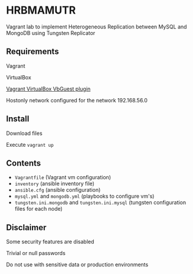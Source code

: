 # HRBMAMUTR
Vagrant lab to implement Heterogeneous Replication between MySQL and MongoDB using Tungsten Replicator

## Requirements
Vagrant

VirtualBox

[Vagrant VirtualBox VbGuest plugin](https://github.com/dotless-de/vagrant-vbguest)

Hostonly network configured for the network 192.168.56.0

## Install
Download files

Execute `vagrant up`

## Contents

* `Vagrantfile` (Vagrant vm configuration)
* `inventory` (ansible inventory file)
* `ansible.cfg` (ansible configuration)
* `mysql.yml` and `mongodb.yml` (playbooks to configure vm's)
* `tungsten.ini.mongodb` and `tungsten.ini.mysql` (tungsten configuration files for each node)

## Disclaimer
Some security features are disabled

Trivial or null passwords

Do not use with sensitive data or production environments
